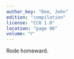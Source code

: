 ```yaml
---
author_key: "Dee, John"
edition: "compilation"
license: "CC0 1.0"
location: "page 96"
volume: "Ⅰ"
---
```

Rode homeward.
